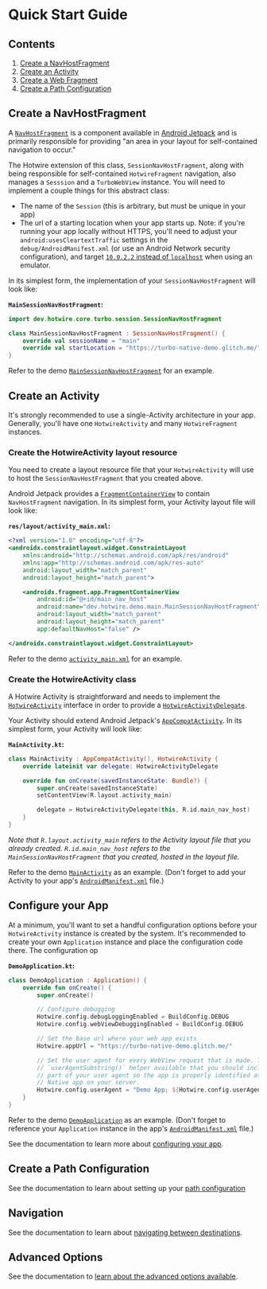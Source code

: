 # Quick Start Guide

## Contents

1. [Create a NavHostFragment](#create-a-navhostfragment)
1. [Create an Activity](#create-an-activity)
1. [Create a Web Fragment](#create-a-web-fragment)
1. [Create a Path Configuration](#create-a-path-configuration)

## Create a NavHostFragment

A [`NavHostFragment`](https://developer.android.com/reference/androidx/navigation/fragment/NavHostFragment) is a component available in [Android Jetpack](https://developer.android.com/jetpack) and is primarily responsible for providing "an area in your layout for self-contained navigation to occur."

The Hotwire extension of this class, `SessionNavHostFragment`, along with being responsible for self-contained `HotwireFragment` navigation, also manages a `Sesssion` and a `TurboWebView` instance. You will need to implement a couple things for this abstract class:

- The name of the `Session` (this is arbitrary, but must be unique in your app)
- The url of a starting location when your app starts up. Note: if you're running your app locally without HTTPS, you'll need to adjust your `android:usesCleartextTraffic` settings in the `debug/AndroidManifest.xml` (or use an Android Network security configuration), and target [`10.0.2.2` instead of `localhost`](https://developer.android.com/studio/run/emulator-networking) when using an emulator.

In its simplest form, the implementation of your `SessionNavHostFragment` will look like:

**`MainSessionNavHostFragment`:**
```kotlin
import dev.hotwire.core.turbo.session.SessionNavHostFragment

class MainSessionNavHostFragment : SessionNavHostFragment() {
    override val sessionName = "main"
    override val startLocation = "https://turbo-native-demo.glitch.me/"
}
```

Refer to the demo [`MainSessionNavHostFragment`](../demo/src/main/kotlin/dev/hotwire/demo/main/MainSessionNavHostFragment.kt) for an example.

## Create an Activity

It's strongly recommended to use a single-Activity architecture in your app. Generally, you'll have one `HotwireActivity` and many `HotwireFragment` instances.

### Create the HotwireActivity layout resource

You need to create a layout resource file that your `HotwireActivity` will use to host the `SessionNavHostFragment` that you created above.

Android Jetpack provides a [`FragmentContainerView`](https://developer.android.com/reference/androidx/fragment/app/FragmentContainerView) to contain `NavHostFragment` navigation. In its simplest form, your Activity layout file will look like:

**`res/layout/activity_main.xml`:**
```xml
<?xml version="1.0" encoding="utf-8"?>
<androidx.constraintlayout.widget.ConstraintLayout
    xmlns:android="http://schemas.android.com/apk/res/android"
    xmlns:app="http://schemas.android.com/apk/res-auto"
    android:layout_width="match_parent"
    android:layout_height="match_parent">

    <androidx.fragment.app.FragmentContainerView
        android:id="@+id/main_nav_host"
        android:name="dev.hotwire.demo.main.MainSessionNavHostFragment"
        android:layout_width="match_parent"
        android:layout_height="match_parent"
        app:defaultNavHost="false" />

</androidx.constraintlayout.widget.ConstraintLayout>
```

Refer to the demo [`activity_main.xml`](../demo/src/main/res/layout/activity_main.xml) for an example.

### Create the HotwireActivity class

A Hotwire Activity is straightforward and needs to implement the [`HotwireActivity`](../core/src/main/kotlin/dev/hotwire/core/turbo/activities/HotwireActivity.kt) interface in order to provide a [`HotwireActivityDelegate`](../core/src/main/kotlin/dev/hotwire/core/turbo/delegates/HotwireActivityDelegate.kt).

Your Activity should extend Android Jetpack's [`AppCompatActivity`](https://developer.android.com/reference/androidx/appcompat/app/AppCompatActivity). In its simplest form, your Activity will look like:

**`MainActivity.kt`:**
```kotlin
class MainActivity : AppCompatActivity(), HotwireActivity {
    override lateinit var delegate: HotwireActivityDelegate

    override fun onCreate(savedInstanceState: Bundle?) {
        super.onCreate(savedInstanceState)
        setContentView(R.layout.activity_main)

        delegate = HotwireActivityDelegate(this, R.id.main_nav_host)
    }
}
```

_Note that `R.layout.activity_main` refers to the Activity layout file that you already created. `R.id.main_nav_host` refers to the `MainSessionNavHostFragment` that you created, hosted in the layout file._

Refer to the demo [`MainActivity`](../demo/src/main/kotlin/dev/hotwire/demo/main/MainActivity.kt) as an example. (Don't forget to add your Activity to your app's [`AndroidManifest.xml`](../demo/src/main/AndroidManifest.xml) file.)

## Configure your App

At a minimum, you'll want to set a handful configuration options before your `HotwireActivity` instance is created by the system. It's recommended to create your own `Application` instance and place the configuration code there. The configuration op 

**`DemoApplication.kt`:**
```kotlin
class DemoApplication : Application() {
    override fun onCreate() {
        super.onCreate()

        // Configure debugging
        Hotwire.config.debugLoggingEnabled = BuildConfig.DEBUG
        Hotwire.config.webViewDebuggingEnabled = BuildConfig.DEBUG

        // Set the base url where your web app exists 
        Hotwire.appUrl = "https://turbo-native-demo.glitch.me/"

        // Set the user agent for every WebView request that is made. There's a
        // `userAgentSubstring()` helper available that you should include as 
        // part of your user agent so the app is properly identified as a Hotwire
        // Native app on your server.
        Hotwire.config.userAgent = "Demo App; ${Hotwire.config.userAgentSubstring()}"
    }
}
```

Refer to the demo [`DemoApplication`](../demo/src/main/kotlin/dev/hotwire/demo/DemoApplication.kt) as an example. (Don't forget to reference your `Application` instance in the app's [`AndroidManifest.xml`](../demo/src/main/AndroidManifest.xml) file.)

See the documentation to learn more about [configuring your app](CONFIGURE-APP.md).

## Create a Path Configuration

See the documentation to learn about setting up your [path configuration](PATH-CONFIGURATION.md)

## Navigation

See the documentation to learn about [navigating between destinations](NAVIGATION.md).

## Advanced Options

See the documentation to [learn about the advanced options available](ADVANCED-OPTIONS.md).
